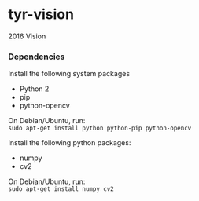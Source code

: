 # tyr-vision
2016 Vision

### Dependencies ###
Install the following system packages  

* Python 2
* pip
* python-opencv

On Debian/Ubuntu, run:  
`sudo apt-get install python python-pip python-opencv`  

Install the following python packages:

* numpy
* cv2

On Debian/Ubuntu, run:  
`sudo apt-get install numpy cv2`